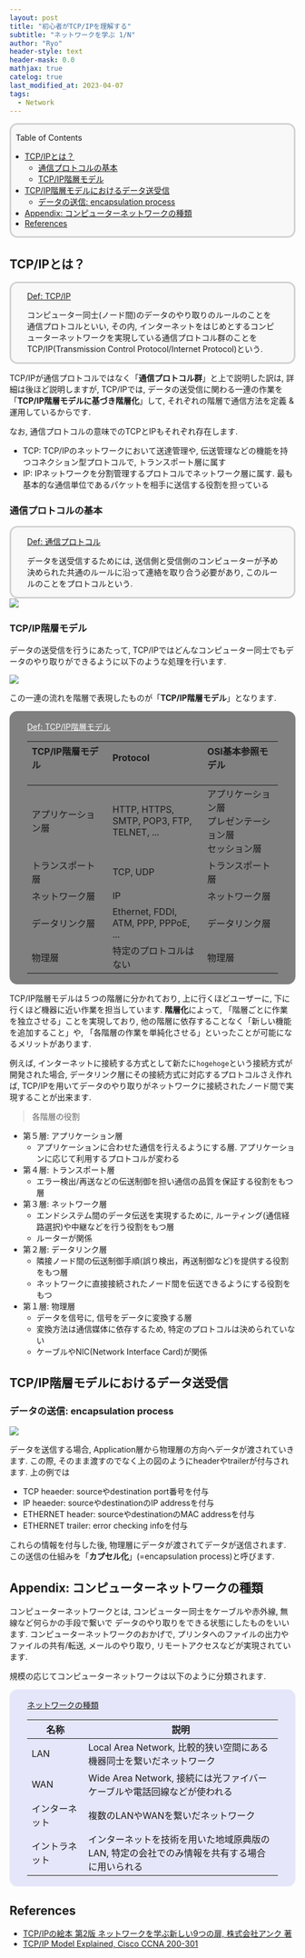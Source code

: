 ```yaml
---
layout: post
title: "初心者がTCP/IPを理解する"
subtitle: "ネットワークを学ぶ 1/N"
author: "Ryo"
header-style: text
header-mask: 0.0
mathjax: true
catelog: true
last_modified_at: 2023-04-07
tags:
  - Network
---
```


<div style='border-radius: 1em; border-style:solid; border-color:#D3D3D3; background-color:#F8F8F8'>
<p class="h4">&nbsp;&nbsp;Table of Contents</p>
<!-- START doctoc generated TOC please keep comment here to allow auto update -->
<!-- DON'T EDIT THIS SECTION, INSTEAD RE-RUN doctoc TO UPDATE -->

- [TCP/IPとは？](#tcpip%E3%81%A8%E3%81%AF)
  - [通信プロトコルの基本](#%E9%80%9A%E4%BF%A1%E3%83%97%E3%83%AD%E3%83%88%E3%82%B3%E3%83%AB%E3%81%AE%E5%9F%BA%E6%9C%AC)
  - [TCP/IP階層モデル](#tcpip%E9%9A%8E%E5%B1%A4%E3%83%A2%E3%83%87%E3%83%AB)
- [TCP/IP階層モデルにおけるデータ送受信](#tcpip%E9%9A%8E%E5%B1%A4%E3%83%A2%E3%83%87%E3%83%AB%E3%81%AB%E3%81%8A%E3%81%91%E3%82%8B%E3%83%87%E3%83%BC%E3%82%BF%E9%80%81%E5%8F%97%E4%BF%A1)
  - [データの送信: encapsulation process](#%E3%83%87%E3%83%BC%E3%82%BF%E3%81%AE%E9%80%81%E4%BF%A1-encapsulation-process)
- [Appendix: コンピューターネットワークの種類](#appendix-%E3%82%B3%E3%83%B3%E3%83%94%E3%83%A5%E3%83%BC%E3%82%BF%E3%83%BC%E3%83%8D%E3%83%83%E3%83%88%E3%83%AF%E3%83%BC%E3%82%AF%E3%81%AE%E7%A8%AE%E9%A1%9E)
- [References](#references)

<!-- END doctoc generated TOC please keep comment here to allow auto update -->

</div>

## TCP/IPとは？

<div style='padding-left: 2em; padding-right: 2em; border-radius: 1em; border-style:solid; border-color:#D3D3D3; background-color:#F8F8F8'>
<p class="h4"><ins>Def: TCP/IP</ins></p>

コンピューター同士(ノード間)のデータのやり取りのルールのことを通信プロトコルといい, その内, 
インターネットをはじめとするコンピューターネットワークを実現している通信プロトコル群のことを
TCP/IP(Transmission Control Protocol/Internet Protocol)という.

</div>

TCP/IPが通信プロトコルではなく「**通信プロトコル群**」と上で説明した訳は, 詳細は後ほど説明しますが, 
TCP/IPでは, データの送受信に関わる一連の作業を「**TCP/IP階層モデルに基づき階層化**」して, それぞれの階層で通信方法を定義 & 運用しているからです. 

なお, 通信プロトコルの意味でのTCPとIPもそれぞれ存在します.

- TCP: TCP/IPのネットワークにおいて送達管理や, 伝送管理などの機能を持つコネクション型プロトコルで, トランスポート層に属す
- IP: IPネットワークを分割管理するプロトコルでネットワーク層に属す. 最も基本的な通信単位であるパケットを相手に送信する役割を担っている

### 通信プロトコルの基本

<div style='padding-left: 2em; padding-right: 2em; border-radius: 1em; border-style:solid; border-color:#D3D3D3; background-color:#F8F8F8'>
<p class="h4"><ins>Def: 通信プロトコル</ins></p>

データを送受信するためには, 送信側と受信側のコンピューターが予め決められた共通のルールに沿って連絡を取り合う必要があり, 
このルールのことをプロトコルという.

</div>

<img src="https://github.com/ryonakimageserver/omorikaizuka/blob/master/%E6%8A%80%E8%A1%93%E8%80%85%E8%A9%A6%E9%A8%93/20201014_TCP_IP_protocol.png?raw=true">

### TCP/IP階層モデル

データの送受信を行うにあたって, TCP/IPではどんなコンピューター同士でもデータのやり取りができるように以下のような処理を行います.

<img src="https://raw.githubusercontent.com/ryonakimageserver/omorikaizuka/aecc0a89854f00fce0bcdd8c4e7d228a1169606c/%E6%8A%80%E8%A1%93%E8%80%85%E8%A9%A6%E9%A8%93/20201014_TCP_IP_process_basic.png">

この一連の流れを階層で表現したものが「**TCP/IP階層モデル**」となります.

<div style='padding-left: 2em; padding-right: 2em; border-radius: 1em; border-style:solid; border-color:gray; background-color:gray; color:white'>
<p class="h4"><ins>Def: TCP/IP階層モデル</ins></p>

| TCP/IP階層モデル&nbsp; &nbsp; &nbsp; &nbsp; &nbsp;&nbsp; &nbsp; &nbsp; &nbsp; &nbsp;&nbsp; &nbsp; &nbsp; &nbsp; &nbsp; &nbsp; &nbsp;&nbsp; &nbsp;&nbsp; &nbsp;| Protocol<br> &nbsp;| OSI基本参照モデル&nbsp; &nbsp; &nbsp; &nbsp; &nbsp;&nbsp; &nbsp; &nbsp; &nbsp; &nbsp;&nbsp; &nbsp; &nbsp; &nbsp; &nbsp;&nbsp; &nbsp; &nbsp;&nbsp; &nbsp;&nbsp; &nbsp;&nbsp; &nbsp;&nbsp;|
| :----------- |:----------- | :------------- | 
|アプリケーション層|HTTP, HTTPS, SMTP, POP3, FTP, TELNET, ...| 	アプリケーション層<br>プレゼンテーション層<br>セッション層|
|トランスポート層|TCP, UDP|トランスポート層|
|ネットワーク層|IP|ネットワーク層|
|データリンク層|Ethernet, FDDI, ATM, PPP, PPPoE, ...|データリンク層|
|物理層|特定のプロトコルはない|物理層|

</div>

TCP/IP階層モデルは５つの階層に分かれており, 上に行くほどユーザーに, 下に行くほど機器に近い作業を担当しています.
**階層化**によって, 「階層ごとに作業を独立させる」ことを実現しており, 他の階層に依存することなく「新しい機能を追加すること」や, 
「各階層の作業を単純化させる」といったことが可能になるメリットがあります.

例えば, インターネットに接続する方式として新たに`hogehoge`という接続方式が開発された場合, データリンク層にその接続方式に対応するプロトコルさえ作れば, TCP/IPを用いてデータのやり取りがネットワークに接続されたノード間で実現することが出来ます.

> 各階層の役割

- 第５層: アプリケーション層
  - アプリケーションに合わせた通信を行えるようにする層. アプリケーションに応じて利用するプロトコルが変わる
- 第４層: トランスポート層
  - エラー検出/再送などの伝送制御を担い通信の品質を保証する役割をもつ層
- 第３層: ネットワーク層
  - エンドシステム間のデータ伝送を実現するために, ルーティング(通信経路選択)や中継などを行う役割をもつ層
  - ルーターが関係
- 第２層: データリンク層
  - 隣接ノード間の伝送制御手順(誤り検出，再送制御など)を提供する役割をもつ層
  - ネットワークに直接接続されたノード間を伝送できるようにする役割をもつ
- 第１層: 物理層
  - データを信号に, 信号をデータに変換する層
  - 変換方法は通信媒体に依存するため, 特定のプロトコルは決められていない
  - ケーブルやNIC(Network Interface Card)が関係

## TCP/IP階層モデルにおけるデータ送受信
### データの送信: encapsulation process

<img src="https://github.com/ryonakimageserver/omorikaizuka/blob/master/%E6%8A%80%E8%A1%93%E8%80%85%E8%A9%A6%E9%A8%93/20201014_TCPIP_data_sending.png?raw=true">

データを送信する場合, Application層から物理層の方向へデータが渡されていきます. この際, 
そのまま渡すのでなく上の図のようにheaderやtrailerが付与されます. 上の例では

- TCP heaeder: sourceやdestination port番号を付与
- IP heaeder: sourceやdestinationのIP addressを付与
- ETHERNET header: sourceやdestinationのMAC addressを付与
- ETHERNET trailer: error checking infoを付与

これらの情報を付与した後, 物理層にデータが渡されてデータが送信されます.
この送信の仕組みを「**カプセル化**」(=encapsulation process)と呼びます.


## Appendix: コンピューターネットワークの種類

コンピューターネットワークとは, コンピューター同士をケーブルや赤外線, 無線など何らかの手段で繋いで
データのやり取りをできる状態にしたものをいいます. コンピューターネットワークのおかげで, プリンタへのファイルの出力や
ファイルの共有/転送, メールのやり取り, リモートアクセスなどが実現されています.

規模の応じてコンピューターネットワークは以下のように分類されます.

<div style='padding-left: 2em; padding-right: 2em; border-radius: 1em; border-style:solid; border-color:#e6e6fa; background-color:#e6e6fa'>
<p class="h4"><ins>ネットワークの種類</ins></p>

|名称|説明|
|---|---|
|LAN|Local Area Network, 比較的狭い空間にある機器同士を繋いだネットワーク|
|WAN|Wide Area Network, 接続には光ファイバーケーブルや電話回線などが使われる|
|インターネット &nbsp; &nbsp; &nbsp; &nbsp; &nbsp;|複数のLANやWANを繋いだネットワーク|
|イントラネット &nbsp; &nbsp; &nbsp; &nbsp; &nbsp;|インターネットを技術を用いた地域原典版のLAN, 特定の会社でのみ情報を共有する場合に用いられる|

</div>


## References

- [TCP/IPの絵本 第2版 ネットワークを学ぶ新しい9つの扉, 株式会社アンク 著](https://www.shoeisha.co.jp/book/detail/9784798155159)
- [TCP/IP Model Explained, Cisco CCNA 200-301](https://www.youtube.com/watch?v=OTwp3xtd4dg)
